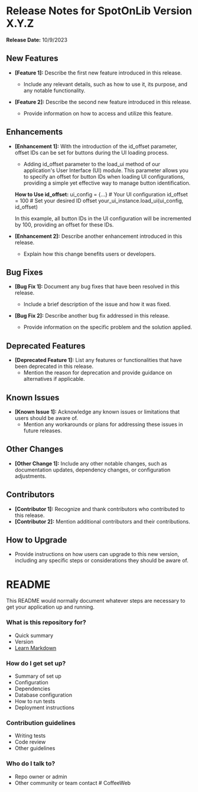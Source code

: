 # Release Notes for SpotOnLib Version X.Y.Z

**Release Date:** 10/9/2023

## New Features

- **[Feature 1]:** Describe the first new feature introduced in this release.

  - Include any relevant details, such as how to use it, its purpose, and any notable functionality.

- **[Feature 2]:** Describe the second new feature introduced in this release.
  - Provide information on how to access and utilize this feature.

## Enhancements

- **[Enhancement 1]:** With the introduction of the id_offset parameter, offset IDs can be set for buttons during the UI loading process.

  - Adding id_offset parameter to the load_ui method of our application's User Interface (UI) module. This parameter allows you to specify an offset for button IDs when loading UI configurations, providing a simple yet effective way to manage button identification.

  **How to Use id_offset:**
  ui_config = {...} # Your UI configuration
  id_offset = 100 # Set your desired ID offset
  your_ui_instance.load_ui(ui_config, id_offset)

  In this example, all button IDs in the UI configuration will be incremented by 100, providing an offset for these IDs.

- **[Enhancement 2]:** Describe another enhancement introduced in this release.
  - Explain how this change benefits users or developers.

## Bug Fixes

- **[Bug Fix 1]:** Document any bug fixes that have been resolved in this release.

  - Include a brief description of the issue and how it was fixed.

- **[Bug Fix 2]:** Describe another bug fix addressed in this release.
  - Provide information on the specific problem and the solution applied.

## Deprecated Features

- **[Deprecated Feature 1]:** List any features or functionalities that have been deprecated in this release.
  - Mention the reason for deprecation and provide guidance on alternatives if applicable.

## Known Issues

- **[Known Issue 1]:** Acknowledge any known issues or limitations that users should be aware of.
  - Mention any workarounds or plans for addressing these issues in future releases.

## Other Changes

- **[Other Change 1]:** Include any other notable changes, such as documentation updates, dependency changes, or configuration adjustments.

## Contributors

- **[Contributor 1]:** Recognize and thank contributors who contributed to this release.
- **[Contributor 2]:** Mention additional contributors and their contributions.

## How to Upgrade

- Provide instructions on how users can upgrade to this new version, including any specific steps or considerations they should be aware of.

# README

This README would normally document whatever steps are necessary to get your application up and running.

### What is this repository for?

- Quick summary
- Version
- [Learn Markdown](https://bitbucket.org/tutorials/markdowndemo)

### How do I get set up?

- Summary of set up
- Configuration
- Dependencies
- Database configuration
- How to run tests
- Deployment instructions

### Contribution guidelines

- Writing tests
- Code review
- Other guidelines

### Who do I talk to?

- Repo owner or admin
- Other community or team contact
#   C o f f e e W e b  
 